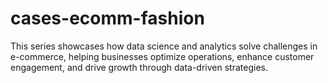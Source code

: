 # cases-ecomm-fashion
This series showcases how data science and analytics solve challenges in e-commerce, helping businesses optimize operations, enhance customer engagement, and drive growth through data-driven strategies.

